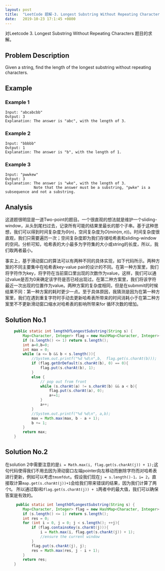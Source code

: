 ```yaml
---
layout: post
title:  "LeetCode 题解-3. Longest Substring Without Repeating Characters"
date:   2019-10-23 17:1:45 +0800
---
```


对Leetcode 3. Longest Substring Without Repeating Characters 题目的求解。

## Problem Description

Given a string, find the length of the longest substring without repeating characters.

## Example

### Example 1

```
Input: "abcabcbb"
Output: 3 
Explanation: The answer is "abc", with the length of 3.
```

### Example 2

```
Input: "bbbbb"
Output: 1
Explanation: The answer is "b", with the length of 1.
```

### Example 3

```
Input: "pwwkew"
Output: 3
Explanation: The answer is "wke", with the length of 3. 
             Note that the answer must be a substring, "pwke" is a subsequence and not a substring.
```

## Analysis

这道题很明显是一道Two-point的题目。一个很直观的想法就是维护一个sliding-window，从头到尾扫过去，记录所有可能的结果里最长的那个子串。基于这种思想，我们可以得到时间复杂度为$\Theta(n)$，空间复杂度为$O(min(m,n))$。时间复杂度很直观，我们只需要遍历一次；空间复杂度即为我们存储哈希表和sliding-window的空间。分析可知，哈希表的大小最多为字符集的大小或string的长度，所以，我们取两者最小。

事实上，基于滑动窗口的算法可以有两种不同的具体实现，如下代码所示。两种方案的不同主要集中在哈希表key-value pair的设计的不同。在第一种方案里，我们将字符作为key，将字符在当前窗口里出现的次数作为value，这样，我们可以通过value是否为0来确定该字符是否已经出现过。在第二种方案里，我们将该字符最近一次出现的位置作为value。两种方案的复杂度相同，但是在submmit的时候结果不同：第一种方案的耗时更少一点。至于具体原因，我猜测是因为在第一种方案里，我们在遇到重复字符时手动去更新哈希表所带来的时间消耗小于在第二种方案里不不更新滑动窗口缩水对哈希表的影响所带来for 循环次数的增加。

## Solution No.1

```java
    public static int lengthOfLongestSubstring(String s) {
        Map<Character, Integer> flag = new HashMap<Character, Integer>();
        if (s.length() <= 1) return s.length();
        int a=0,b=0;
        int max = 0;
        while (a <= b && b < s.length()){
            //System.out.printf("%d %d\n",b,  flag.get(s.charAt(b)));
            if (flag.getOrDefault(s.charAt(b), 0) == 0){
                flag.put(s.charAt(b), 1);
            }
            else {
                // pop out from front
                while (s.charAt(a) != s.charAt(b) && a < b){
                    flag.put(s.charAt(a), 0);
                    a+=1;
                }
                a++;
            }
            //System.out.printf("%d %d\n", a,b);
            max = Math.max(max, b - a + 1);
            b += 1;
        }
        return max;
    }
```

## Solution No.2

在solution 2中需要注意的是`i = Math.max(i, flag.get(s.charAt(j)) + 1);`这句代码使得我们不用去因为滑动窗口左端pointer向左移动而删除字符而对哈希表进行更新，例如可以考虑`tmsmfdut`。假设我们现在`j = s.length()-1，i= 2`，直接取计算`map.get(s.charAt(j))+1`会给我们带来错误的结果，因为我们计算了两个t。
所以通过取i和`flag.get(s.charAt(j)) + 1`两者中的最大值，我们可以确保答案是有效的。

```java
     public static int lengthOfLongestSubstring(String s) {
        Map<Character, Integer> flag = new HashMap<Character, Integer>();
        if (s.length() <= 1) return s.length();
        int res = 0;
        for (int i = 0, j = 0; j < s.length(); ++j){
            if (flag.containsKey(s.charAt(j))){
                i = Math.max(i, flag.get(s.charAt(j)) + 1);
                //ensure the current window
            }
            flag.put(s.charAt(j), j);
            res = Math.max(res, j - i + 1);
        }
        return res;
    }
```
